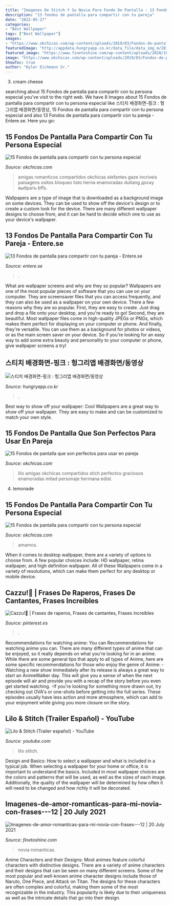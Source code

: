```yaml
---
title: "Imagenes De Stitch Y Su Novia Para Fondo De Pantalla : 13 Fondos De Pantalla Para Compartir Con Tu Pareja"
description: "13 fondos de pantalla para compartir con tu pareja"
date: "2022-05-27"
categories:
- "Best Wallpaper"
tags: ["Best Wallpaper"]
images:
- "https://www.okchicas.com/wp-content/uploads/2019/03/Fondos-de-pantalla-del-celular-para-el-ser-amado-1-338x700.jpg"
featuredImage: "http://appdata.hungryapp.co.kr/data_file/data_img_m/201310/19/M8XDgY9138214777113863251.png"
featured_image: "https://www.finetoshine.com/wp-content/uploads/2020/10/imagenes-de-amor-romanticas-para-mi-novia-con-frases-12.jpg"
image: "https://www.okchicas.com/wp-content/uploads/2019/03/Fondos-de-pantalla-del-celular-para-el-ser-amado-1-338x700.jpg"
ShowToc: true
author: "Kyler Eichmann Sr."
---
```



3. cream cheese 

	

		
searching about 15 Fondos de pantalla para compartir con tu persona especial you've visit to the right web. We have 8 Images about 15 Fondos de pantalla para compartir con tu persona especial like 스티치 배경화면-핑크 : 헝그리앱 배경화면/동영상, 15 Fondos de pantalla para compartir con tu persona especial and also 13 Fondos de pantalla para compartir con tu pareja - Entere.se. Here you go:
		
    
## 15 Fondos De Pantalla Para Compartir Con Tu Persona Especial

<img loading=lazy src="https://www.okchicas.com/wp-content/uploads/2019/03/Fondos-de-pantalla-del-celular-para-el-ser-amado-1-338x700.jpg" onerror="this.onerror=null;this.src='https://tse3.mm.bing.net/th?id=OIP.trIiAQTmViOqz_0a68IWYAAAAA&amp;pid=15.1';" alt="15 Fondos de pantalla para compartir con tu persona especial">

_Source: okchicas.com_

>amigas romanticos compartidos okchicas elefantes gaze incriveis paisagens ositos bloqueo listo tierna enamoradas duitang доску выбрать bffs. 

	

Wallpapers are a type of image that is downloaded as a background image on some devices. They can be used to show off the device's design or to create a custom look for the device. There are many different wallpaper designs to choose from, and it can be hard to decide which one to use as your device's wallpaper.

    
## 13 Fondos De Pantalla Para Compartir Con Tu Pareja - Entere.se

<img loading=lazy src="https://www.recreoviral.com/wp-content/uploads/2019/04/Fondos-de-pantalla-celular-para-parejas-2.jpg" onerror="this.onerror=null;this.src='https://tse1.mm.bing.net/th?id=OIP.Emc2C_DUTP3qVW_Prh4VDQAAAA&amp;pid=15.1';" alt="13 Fondos de pantalla para compartir con tu pareja - Entere.se">

_Source: entere.se_

>. 

	

What are wallpaper screens and why are they so popular?
Wallpapers are one of the most popular pieces of software that you can use on your computer. They are screensaver files that you can access frequently, and they can also be used as a wallpaper on your own device. There a few reasons why they are so popular. First, they are easy to create. Just drag and drop a file onto your desktop, and you're ready to go! Second, they are beautiful. Most wallpaper files come in high-quality JPEGs or PNGs, which makes them perfect for displaying on your computer or phone. And finally, they're versatile. You can use them as a background for photos or videos, or as the main screen saver on your device. So if you're looking for an easy way to add some extra beauty and personality to your computer or phone, give wallpaper screens a try!

    
## 스티치 배경화면-핑크 : 헝그리앱 배경화면/동영상

<img loading=lazy src="http://appdata.hungryapp.co.kr/data_file/data_img_m/201310/19/M8XDgY9138214777113863251.png" onerror="this.onerror=null;this.src='https://tse2.mm.bing.net/th?id=OIP.bsflPBQq1NDCfXdX3vS3DgHaNJ&amp;pid=15.1';" alt="스티치 배경화면-핑크 : 헝그리앱 배경화면/동영상">

_Source: hungryapp.co.kr_

>. 

	

Best way to show off your wallpaper:
Cool Wallpapers are a great way to show off your wallpaper. They are easy to make and can be customized to match your own style.

    
## 15 Fondos De Pantalla Que Son Perfectos Para Usar En Pareja

<img loading=lazy src="https://www.okchicas.com/wp-content/uploads/2020/04/Lilo-y-Stich.jpg" onerror="this.onerror=null;this.src='https://tse3.mm.bing.net/th?id=OIP.da6Iib-p4L9OiHpsGEmNjAHaGn&amp;pid=15.1';" alt="15 Fondos de pantalla que son perfectos para usar en pareja">

_Source: okchicas.com_

>lilo amigas okchicas compartidos stich perfectos graciosos enamoradas mitad personaje hermana edist. 

	

4. lemonade 

    
## 15 Fondos De Pantalla Para Compartir Con Tu Persona Especial

<img loading=lazy src="https://www.okchicas.com/wp-content/uploads/2019/03/Fondos-para-compartir-con-el-ser-amado.jpg" onerror="this.onerror=null;this.src='https://tse3.mm.bing.net/th?id=OIP.6sAkLFBRkg9INSiocxKX0AHaOu&amp;pid=15.1';" alt="15 Fondos de pantalla para compartir con tu persona especial">

_Source: okchicas.com_

>amamos. 

	

When it comes to desktop wallpaper, there are a variety of options to choose from. A few popular choices include: HD wallpaper, retina wallpaper, and high definition wallpaper. All of these Wallpapers come in a variety of resolutions, which can make them perfect for any desktop or mobile device. 

    
## Cazzu!🍒 | Frases De Raperos, Frases De Cantantes, Frases Increíbles

<img loading=lazy src="https://i.pinimg.com/736x/b8/33/31/b8333107f42b2098184643598598f529.jpg" onerror="this.onerror=null;this.src='https://tse2.mm.bing.net/th?id=OIP.nGt9n3TU1EIzvGAIRr6wdAHaLG&amp;pid=15.1';" alt="Cazzu!🍒 | Frases de raperos, Frases de cantantes, Frases increíbles">

_Source: pinterest.es_

>. 

	

Recommendations for watching anime: You can
Recommendations for watching anime you can. There are many different types of anime that can be enjoyed, so it really depends on what you're looking for in an anime. While there are some general tips that apply to all types of Anime, here are some specific recommendations for those who enjoy the genre of Anime: 
-Watching a new show immediately after its release is always a great way to start an AnimeWalker day. This will give you a sense of when the next episode will air and provide you with a recap of the story before you even get started watching. 
-If you're looking for something more drawn out, try checking out OVA's or one-shots before getting into the full series. These episodes usually have less action and more atmosphere, which can add to your enjoyment while giving you more closure on the story.

    
## Lilo &amp; Stitch (Trailer Español) - YouTube

<img loading=lazy src="https://i.ytimg.com/vi/_WbTe5hjSkE/maxresdefault.jpg" onerror="this.onerror=null;this.src='https://tse3.mm.bing.net/th?id=OIP.nJQosXIOSOEnKVdXMb_vPAHaEK&amp;pid=15.1';" alt="Lilo &amp; Stitch (Trailer español) - YouTube">

_Source: youtube.com_

>lilo stitch. 

	

Design and Basics: How to select a wallpaper and what is included in a typical job.
When selecting a wallpaper for your home or office, it is important to understand the basics. Included in most wallpaper choices are the colors and patterns that will be used, as well as the sizes of each image. Additionally, the quality of the wallpaper will be determined by how often it will need to be changed and how richly it will be decorated.

    
## Imagenes-de-amor-romanticas-para-mi-novia-con-frases---12 | 20 July 2021

<img loading=lazy src="https://www.finetoshine.com/wp-content/uploads/2020/10/imagenes-de-amor-romanticas-para-mi-novia-con-frases-12.jpg" onerror="this.onerror=null;this.src='https://tse3.mm.bing.net/th?id=OIP.RxLzmzb0Z9jX8aX581Vq-gAAAA&amp;pid=15.1';" alt="Imagenes-de-amor-romanticas-para-mi-novia-con-frases---12 | 20 July 2021">

_Source: finetoshine.com_

>novia romanticas. 

	

Anime Characters and their Designs: Most animes feature colorful characters with distinctive designs.
There are a variety of anime characters and their designs that can be seen on many different screens. Some of the most popular and well-known anime character designs include those of Naruto, One Piece, and Attack on Titan. The designs for these characters are often complex and colorful, making them some of the most recognizable in the industry. This popularity is likely due to their uniqueness as well as the intricate details that go into their design.

